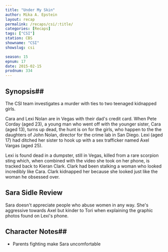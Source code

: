 ```yaml
---
title: "Under My Skin"
author: Mika A. Epstein
layout: recap
permalink: /recaps/csi/:title/
categories: [Recaps]
tags: ["CSI"]
station: CBS
showname: "CSI"
showslug: csi

season: 15  
epnum: 17  
date: 2015-02-15
prodnum: 334  
---
```


## Synopsis## 

The CSI team investigates a murder with ties to two teenaged kidnapped girls.

Cara and Lexi Nolan are in Vegas with their dad's credit card. When Pete Corday (aged 23), a young man who went off with the younger sister, Cara (aged 13), turns up dead, the hunt is on for the girls, who happen to the the daughters of John Nolan, director for the crime lab in San Diego. Lexi (aged 17) had ditched her sister to hook up with a sex trafficker named Axel Vargas (aged 25).

Lexi is found dead in a dumpster, still in Vegas, killed from a rare scorpion sting which, when combined with the video she took on her phone, is tracked back to Kieran Clark. Clark had been stalking a woman who looked incredibly like Cara. Clark kidnapped her because she looked just like the woman he obsessed over.

## Sara Sidle Review
Sara doesn't appreciate people who abuse women in any way. She's aggressive towards Axel but kinder to Tori when explaining the graphic photos found on Lexi's phone.

## Character Notes## 

* Parents fighting make Sara uncomfortable